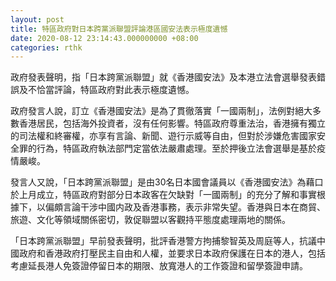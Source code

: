 ```yaml
---
layout: post
title: 特區政府對日本跨黨派聯盟評論港區國安法表示極度遺憾
date: 2020-08-12 23:14:43.000000000 +08:00
categories: rthk
---
```


政府發表聲明，指「日本跨黨派聯盟」就《香港國安法》及本港立法會選舉發表錯誤及不恰當評論，特區政府對此表示極度遺憾。

政府發言人說，訂立《香港國安法》是為了貫徹落實「一國兩制」，法例對絕大多數香港居民，包括海外投資者，沒有任何影響。特區政府尊重法治，香港擁有獨立的司法權和終審權，亦享有言論、新聞、遊行示威等自由，但對於涉嫌危害國家安全罪的行為，特區政府執法部門定當依法嚴肅處理。至於押後立法會選舉是基於疫情嚴峻。

發言人又說，「日本跨黨派聯盟」是由30名日本國會議員以《香港國安法》為藉口於上月成立，特區政府對部分日本政客在欠缺對「一國兩制」的充分了解和事實根據下，以偏頗言論干涉中國内政及香港事務，表示非常失望。香港與日本在商貿、旅遊、文化等領域關係密切，敦促聯盟以客觀持平態度處理兩地的關係。

「日本跨黨派聯盟」早前發表聲明，批評香港警方拘捕黎智英及周庭等人，抗議中國政府和香港政府打壓民主自由和人權，並要求日本政府保護在日本的港人，包括考慮延長港人免簽證停留日本的期限、放寬港人的工作簽證和留學簽證申請。

